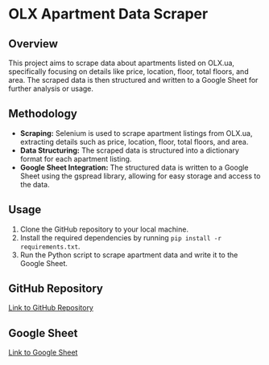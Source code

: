 # OLX Apartment Data Scraper

## Overview
This project aims to scrape data about apartments listed on OLX.ua, specifically focusing on details like price, location, floor, total floors, and area. The scraped data is then structured and written to a Google Sheet for further analysis or usage.

## Methodology
- **Scraping:** Selenium is used to scrape apartment listings from OLX.ua, extracting details such as price, location, floor, total floors, and area.
- **Data Structuring:** The scraped data is structured into a dictionary format for each apartment listing.
- **Google Sheet Integration:** The structured data is written to a Google Sheet using the gspread library, allowing for easy storage and access to the data.

## Usage
1. Clone the GitHub repository to your local machine.
2. Install the required dependencies by running `pip install -r requirements.txt`.
3. Run the Python script to scrape apartment data and write it to the Google Sheet.

## GitHub Repository
[Link to GitHub Repository](https://github.com/juliastetsko/olx-selenium-scraping)

## Google Sheet
[Link to Google Sheet](https://docs.google.com/spreadsheets/d/1r86gtYULMXR527-XbjeyPVtN0v2gdAAEhu3w59K4lh8/edit?usp=sharing)
